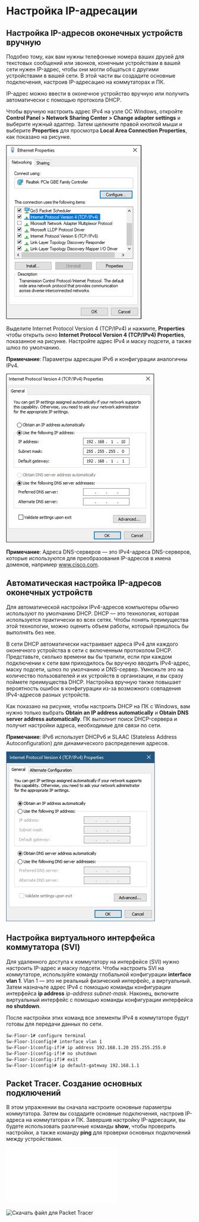 # Настройка IP-адресации

<!-- 2.7.1 -->
## Настройка IP-адресов оконечных устройств вручную
Подобно тому, как вам нужны телефонные номера ваших друзей для текстовых сообщений или звонков, конечным устройствам в вашей сети нужен IP-адрес, чтобы они могли общаться с другими устройствами в вашей сети. В этой части вы создадите основные подключения, настроив IP-адресацию на коммутаторах и ПК.

IP-адрес можно ввести в оконечное устройство вручную или получить автоматически с помощью протокола DHCP.

Чтобы вручную настроить адрес IPv4 на узле ОС Windows, откройте **Control Panel > Network Sharing Center > Change adapter settings** и выберите нужный адаптер. Затем щелкните правой кнопкой мыши и выберите **Properties** для просмотра **Local Area Connection Properties**, как показано на рисунке.

![](./assets/2.7.1-1.png)
<!-- /courses/itn-dl/aeecb970-34fa-11eb-ad9a-f74babed41a6/af1f3b20-34fa-11eb-ad9a-f74babed41a6/assets/2dac3692-1c25-11ea-81a0-ffc2c49b96bc.png -->

Выделите Internet Protocol Version 4 (TCP/IPv4) и нажмите, **Properties** чтобы открыть окно **Internet Protocol Version 4 (TCP/IPv4) Properties**, показанное на рисунке. Настройте адрес IPv4 и маску подсети, а также шлюз по умолчанию.

**Примечание**: Параметры адресации IPv6 и конфигурации аналогичны IPv4.

![](./assets/2.7.1-2.jpg)
<!-- /courses/itn-dl/aeecb970-34fa-11eb-ad9a-f74babed41a6/af1f3b20-34fa-11eb-ad9a-f74babed41a6/assets/2dac5da0-1c25-11ea-81a0-ffc2c49b96bc.jpg -->

**Примечание**: Адреса DNS-серверов — это IPv4-адреса DNS-серверов, которые используются для преобразования IP-адресов в имена доменов, например www.cisco.com.

<!-- 2.7.2-->
## Автоматическая настройка IP-адресов оконечных устройств
Для автоматической настройки IPv4-адресов компьютеры обычно используют по умолчанию DHCP. DHCP — это технология, которая используется практически во всех сетях. Чтобы понять преимущества этой технологии, можно оценить объем работы, который пришлось бы выполнять без нее.

В сети DHCP автоматически настраивает адреса IPv4 для каждого оконечного устройства в сети с включенным протоколом DHCP. Представьте, сколько времени вы бы тратили, если при каждом подключении к сети вам приходилось бы вручную вводить IPv4-адрес, маску подсети, шлюз по умолчанию и DNS-сервер. Умножьте это на количество пользователей и их устройств в организации, и вы сразу поймете преимущества DHCP. Настройка вручную также повышает вероятность ошибок в конфигурации из-за возможного совпадения IPv4-адресов разных устройств.

Как показано на рисунке, чтобы настроить DHCP на ПК с Windows, вам нужно только выбрать **Obtain an IP address automatically** и **Obtain DNS server address automatically**. ПК выполнит поиск DHCP-сервера и получит настройки адреса, необходимые для связи по сети.

**Примечание**: IPv6 использует DHCPv6 и SLAAC (Stateless Address Autoconfiguration) для динамического распределения адресов.

![](./assets/2.7.2.jpg)
<!-- /courses/itn-dl/aeecb970-34fa-11eb-ad9a-f74babed41a6/af1f3b20-34fa-11eb-ad9a-f74babed41a6/assets/2dac84b0-1c25-11ea-81a0-ffc2c49b96bc.jpg -->

<!-- 2.7.3 -->
<!-- Проверка синтаксиса - Проверка конфигурации IP ПК с Windows -->
<!-- Задание с консолью, пока пропуск -->

<!-- 2.7.4 -->
## Настройка виртуального интерфейса коммутатора (SVI)
Для удаленного доступа к коммутатору на интерфейсе (SVI) нужно настроить IP-адрес и маску подсети. Чтобы настроить SVI на коммутаторе, используйте команду глобальной конфигурации **interface vlan 1**. Vlan 1 — это не реальный физический интерфейс, а виртуальный. Затем назначьте адрес IPv4 с помощью команды конфигурации интерфейса **ip address** *ip-address subnet-mask*. Наконец, включите виртуальный интерфейс с помощью команды конфигурации интерфейса **no shutdown**.

После настройки этих команд все элементы IPv4 в коммутаторе будут готовы для передачи данных по сети.

    Sw-Floor-1# configure terminal
    Sw-Floor-1(config)# interface vlan 1
    Sw-Floor-1(config-if)# ip address 192.168.1.20 255.255.255.0
    Sw-Floor-1(config-if)# no shutdown
    Sw-Floor-1(config-if)# exit
    Sw-Floor-1(config)# ip default-gateway 192.168.1.1

<!-- 2.7.5 -->
<!-- Инструмент проверки синтаксиса. Настройка виртуального интерфейса коммутатора -->
<!-- Задание с консолью. Пока пропуск -->


<!-- 2.7.6 -->
## Packet Tracer. Создание основных подключений
В этом упражнении вы сначала настроите основные параметры коммутатора. Затем вы создадите основные подключения, настроив IP-адреса на коммутаторах и ПК. Завершив настройку IP-адресации, вы будете использовать различные команды **show**, чтобы проверить настройки, а также команду **ping** для проверки основных подключений между устройствами.

![Создание основных подключений](./assets/2.7.6-packet-tracer---implement-basic-connectivity_ru-RU.pdf)

![Скачать файл для Packet Tracer](./assets/2.7.6-packet-tracer---implement-basic-connectivity_ru-RU.pka)
